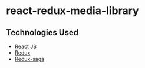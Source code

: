 # react-redux-media-library

## Technologies Used
* [React JS](https://facebook.github.io/react/)
* [Redux](http://redux.js.org/)
* [Redux-saga](https://github.com/yelouafi/redux-saga)
